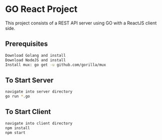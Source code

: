 # GO React Project

This project consists of a REST API server using GO with a ReactJS client side.

## Prerequisites
```sh
Download Golang and install
Download NodeJS and install
Install mux: go get -u github.com/gorilla/mux
```

## To Start Server
```sh
navigate into server directory
go run *.go
```

## To Start Client
```sh
navigate into client directory
npm install
npm start
```